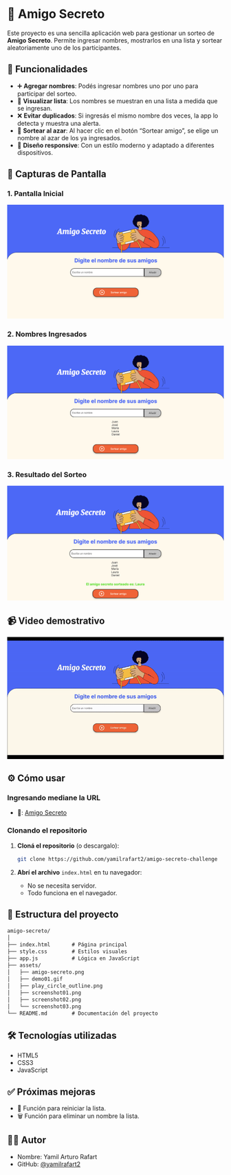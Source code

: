 
# 🎁 Amigo Secreto

Este proyecto es una sencilla aplicación web para gestionar un sorteo de **Amigo Secreto**.
Permite ingresar nombres, mostrarlos en una lista y sortear aleatoriamente uno de los participantes.

## 🚀 Funcionalidades

- ➕ **Agregar nombres**: Podés ingresar nombres uno por uno para participar del sorteo.
- 📜 **Visualizar lista**: Los nombres se muestran en una lista a medida que se ingresan.
- ❌ **Evitar duplicados**: Si ingresás el mismo nombre dos veces, la app lo detecta y muestra una alerta.
- 🎲 **Sortear al azar**: Al hacer clic en el botón “Sortear amigo”, se elige un nombre al azar de los ya ingresados.
- 🎨 **Diseño responsive**: Con un estilo moderno y adaptado a diferentes dispositivos.

## 📸 Capturas de Pantalla

### 1. Pantalla Inicial
![Pantalla Inicial](assets/screenshot01.png)

### 2. Nombres Ingresados
![Nombres Agregados](assets/screenshot02.png)

### 3. Resultado del Sorteo
![Resultado Sorteo](assets/screenshot03.png)

## 📹 Video demostrativo
![video demostrativo](assets/demo01.gif)

## ⚙️ Cómo usar

### Ingresando mediane la URL

- 🔗: [Amigo Secreto](https://github.com/yamilrafart2)

### Clonando el repositorio

1. **Cloná el repositorio** (o descargalo):
   ```bash
   git clone https://github.com/yamilrafart2/amigo-secreto-challenge
   ```

2. **Abrí el archivo** `index.html` en tu navegador:
   - No se necesita servidor.
   - Todo funciona en el navegador.

## 📁 Estructura del proyecto

```
amigo-secreto/
│
├── index.html       # Página principal
├── style.css        # Estilos visuales
├── app.js           # Lógica en JavaScript
├── assets/
│   ├── amigo-secreto.png
│   ├── demo01.gif
│   ├── play_circle_outline.png
│   ├── screenshot01.png
│   ├── screenshot02.png
│   └── screenshot03.png
└── README.md        # Documentación del proyecto
```

## 🛠 Tecnologías utilizadas

- HTML5
- CSS3
- JavaScript

## ✅ Próximas mejoras

- 🔄 Función para reiniciar la lista.
- 🗑 Función para eliminar un nombre la lista.

## 👨‍💻 Autor

- Nombre: Yamil Arturo Rafart
- GitHub: [@yamilrafart2](https://github.com/yamilrafart2)
